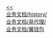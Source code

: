 <br/>[<<](?name=index)<br/>[业务文档/history/](?name=业务文档/history/index)<br/>[业务文档/易代理/](?name=业务文档/易代理/index)<br/>[业务文档/翼钱包](?name=业务文档/翼钱包)